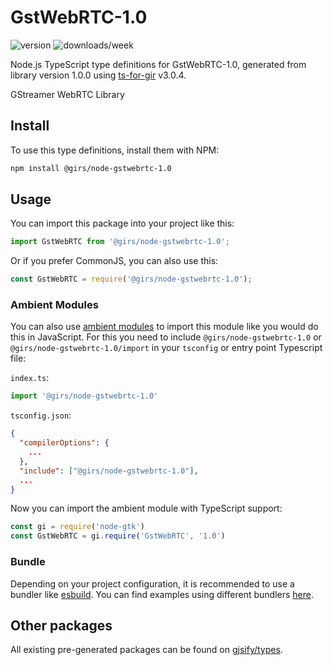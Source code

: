 
# GstWebRTC-1.0

![version](https://img.shields.io/npm/v/@girs/node-gstwebrtc-1.0)
![downloads/week](https://img.shields.io/npm/dw/@girs/node-gstwebrtc-1.0)


Node.js TypeScript type definitions for GstWebRTC-1.0, generated from library version 1.0.0 using [ts-for-gir](https://github.com/gjsify/ts-for-gir) v3.0.4.

GStreamer WebRTC Library

## Install

To use this type definitions, install them with NPM:
```bash
npm install @girs/node-gstwebrtc-1.0
```

## Usage

You can import this package into your project like this:
```ts
import GstWebRTC from '@girs/node-gstwebrtc-1.0';
```

Or if you prefer CommonJS, you can also use this:
```ts
const GstWebRTC = require('@girs/node-gstwebrtc-1.0');
```

### Ambient Modules

You can also use [ambient modules](https://github.com/gjsify/ts-for-gir/tree/main/packages/cli#ambient-modules) to import this module like you would do this in JavaScript.
For this you need to include `@girs/node-gstwebrtc-1.0` or `@girs/node-gstwebrtc-1.0/import` in your `tsconfig` or entry point Typescript file:

`index.ts`:
```ts
import '@girs/node-gstwebrtc-1.0'
```

`tsconfig.json`:
```json
{
  "compilerOptions": {
    ...
  },
  "include": ["@girs/node-gstwebrtc-1.0"],
  ...
}
```

Now you can import the ambient module with TypeScript support: 

```ts
const gi = require('node-gtk')
const GstWebRTC = gi.require('GstWebRTC', '1.0')
```


### Bundle

Depending on your project configuration, it is recommended to use a bundler like [esbuild](https://esbuild.github.io/). You can find examples using different bundlers [here](https://github.com/gjsify/ts-for-gir/tree/main/examples).

## Other packages

All existing pre-generated packages can be found on [gjsify/types](https://github.com/gjsify/types).

